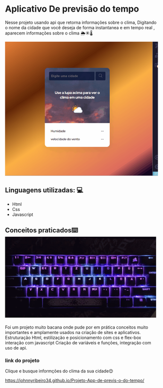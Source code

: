 # Aplicativo De previsão do tempo 

Nesse projeto usando api que retorna informações sobre o clima,  Digitando o nome da cidade que você deseja de forma instantanea e em tempo real , aparecem informações sobre o clima 🌦️☀️🌡️

[<img src="./src/imagens/app.gif" alt="Gif do app previsão">](https://johnnyribeiro34.github.io/Projeto-App-de-previs-o-do-tempo/)


## Linguagens utilizadas: 💻
- Html
- Css
- Javascript 
 

## Conceitos praticados⌨️![alt text](image-5.png)
Foi um projeto muito bacana onde pude por em prática conceitos muito importantes e amplamente usados na criação de sites e aplicativos. 
Estruturação Html, estilização e posicionamento com css e flex-box interação com javascript Criação de variáveis e funções,  integração com uso de api. 

### link do projeto

Clique e busque informções do clima da sua cidade😊

https://johnnyribeiro34.github.io/Projeto-App-de-previs-o-do-tempo/

